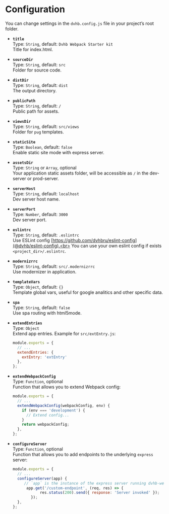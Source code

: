 # Configuration

You can change settings in the `dvhb.config.js` file in your project’s root folder.

* **`title`**<br>
  Type: `String`, default: `Dvhb Webpack Starter kit`<br>
  Title for index.html.

* **`sourceDir`**<br>
  Type: `String`, default: `src`<br>
  Folder for source code.

* **`distDir`**<br>
  Type: `String`, default: `dist`<br>
  The output directory.

* **`publicPath`**<br>
  Type: `String`, default: `/`<br>
  Public path for assets.

* **`viewsDir`**<br>
  Type: `String`, default: `src/views`<br>
  Folder for `pug` templates.

* **`staticSite`**<br>
  Type: `Boolean`, default: `false`<br>
  Enable static site mode with express server.

* **`assetsDir`**<br>
  Type: `String` or `Array`, optional<br>
  Your application static assets folder, will be accessible as `/` in the dev-server or prod-server.

* **`serverHost`**<br>
  Type: `String`, default: `localhost`<br>
  Dev server host name.

* **`serverPort`**<br>
  Type: `Number`, default: `3000`<br>
  Dev server port.

* **`eslintrc`**<br>
  Type: `String`, default: `.eslintrc`<br>
  Use ESLint config [https://github.com/dvhbru/eslint-config](@dvhb/eslint-config).<br>
  You can use your own eslint config if exists `<project_dir>/.eslintrc`.

* **`modernizrrc`**<br>
  Type: `String`, default: `src/.modernizrrc`<br>
  Use modernizer in application.

* **`templateVars`**<br>
  Type: `Object`, default: `{}`<br>
  Template global vars, useful for google analitics and other specific data.

* **`spa`**<br>
  Type: `String`, default: `false`<br>
  Use spa routing with html5mode.

* **`extendEntries`**<br>
  Type: `Object`<br>
  Extend app entries. Example for `src/extEntry.js`:

  ```javascript
  module.exports = {
    // ...
    extendEntries: {
      extEntry: 'extEntry'
    },
  };
  ```

* **`extendWebpackConfig`**<br>
  Type: `Function`, optional<br>
  Function that allows you to extend Webpack config:

  ```javascript
  module.exports = {
    // ...
    extendWebpackConfig(webpackConfig, env) {
      if (env === 'development') {
        // Extend config...
      }
      return webpackConfig;
    },
  };
  ```

* **`configureServer`**<br>
  Type: `Function`, optional<br>
  Function that allows you to add endpoints to the underlying `express` server:

  ```javascript
  module.exports = {
    // ...
    configureServer(app) {
       // `app` is the instance of the express server running dvhb-webpack
    	app.get('/custom-endpoint', (req, res) => {
			  res.status(200).send({ response: 'Server invoked' });
		  });
    },
  };
  ```
